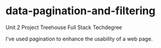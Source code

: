 # data-pagination-and-filtering
 Unit 2 Project Treehouse Full Stack Techdegree

I've used pagination to enhance the usability of a web page.

